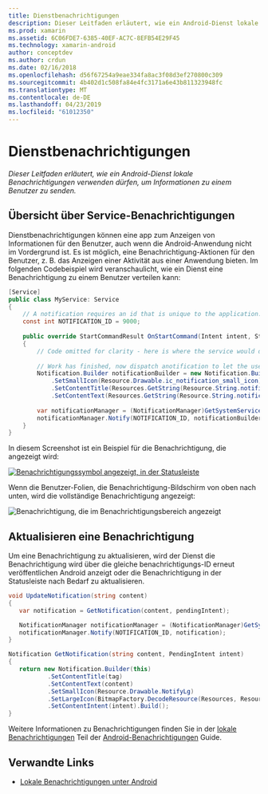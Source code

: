 ```yaml
---
title: Dienstbenachrichtigungen
description: Dieser Leitfaden erläutert, wie ein Android-Dienst lokale Benachrichtigungen verwenden dürfen, um Informationen zu einem Benutzer zu senden.
ms.prod: xamarin
ms.assetid: 6C06FDE7-6385-40EF-AC7C-8EFB54E29F45
ms.technology: xamarin-android
author: conceptdev
ms.author: crdun
ms.date: 02/16/2018
ms.openlocfilehash: d56f67254a9eae334fa8ac3f08d3ef270800c309
ms.sourcegitcommit: 4b402d1c508fa84e4fc3171a6e43b811323948fc
ms.translationtype: MT
ms.contentlocale: de-DE
ms.lasthandoff: 04/23/2019
ms.locfileid: "61012350"
---
```

# <a name="service-notifications"></a>Dienstbenachrichtigungen

_Dieser Leitfaden erläutert, wie ein Android-Dienst lokale Benachrichtigungen verwenden dürfen, um Informationen zu einem Benutzer zu senden._


## <a name="service-notifications-overview"></a>Übersicht über Service-Benachrichtigungen

Dienstbenachrichtigungen können eine app zum Anzeigen von Informationen für den Benutzer, auch wenn die Android-Anwendung nicht im Vordergrund ist. Es ist möglich, eine Benachrichtigung-Aktionen für den Benutzer, z. B. das Anzeigen einer Aktivität aus einer Anwendung bieten. Im folgenden Codebeispiel wird veranschaulicht, wie ein Dienst eine Benachrichtigung zu einem Benutzer verteilen kann:

```csharp
[Service]
public class MyService: Service 
{
    // A notification requires an id that is unique to the application.
    const int NOTIFICATION_ID = 9000;
    
    public override StartCommandResult OnStartCommand(Intent intent, StartCommandFlags flags, int startId)
    {
        // Code omitted for clarity - here is where the service would do something.
    
        // Work has finished, now dispatch anotification to let the user know.
        Notification.Builder notificationBuilder = new Notification.Builder(this)
            .SetSmallIcon(Resource.Drawable.ic_notification_small_icon)
            .SetContentTitle(Resources.GetString(Resource.String.notification_content_title))
            .SetContentText(Resources.GetString(Resource.String.notification_content_text));
        
        var notificationManager = (NotificationManager)GetSystemService(NotificationService);
        notificationManager.Notify(NOTIFICATION_ID, notificationBuilder.Build());
    }
}
```

In diesem Screenshot ist ein Beispiel für die Benachrichtigung, die angezeigt wird:

[![Benachrichtigungssymbol angezeigt, in der Statusleiste](service-notifications-images/01-notification-sml.png)](service-notifications-images/01-notification.png#lightbox)

Wenn die Benutzer-Folien, die Benachrichtigung-Bildschirm von oben nach unten, wird die vollständige Benachrichtigung angezeigt:

![Benachrichtigung, die im Benachrichtigungsbereich angezeigt](service-notifications-images/02-fullnotification.png)


## <a name="updating-a-notification"></a>Aktualisieren eine Benachrichtigung

Um eine Benachrichtigung zu aktualisieren, wird der Dienst die Benachrichtigung wird über die gleiche benachrichtigungs-ID erneut veröffentlichen Android anzeigt oder die Benachrichtigung in der Statusleiste nach Bedarf zu aktualisieren.

```csharp 
void UpdateNotification(string content)
{
   var notification = GetNotification(content, pendingIntent);

   NotificationManager notificationManager = (NotificationManager)GetSystemService(Context.NotificationService);
   notificationManager.Notify(NOTIFICATION_ID, notification);
}

Notification GetNotification(string content, PendingIntent intent)
{
   return new Notification.Builder(this)
           .SetContentTitle(tag)
           .SetContentText(content)
           .SetSmallIcon(Resource.Drawable.NotifyLg)
           .SetLargeIcon(BitmapFactory.DecodeResource(Resources, Resource.Drawable.Icon))
           .SetContentIntent(intent).Build();
}
```

Weitere Informationen zu Benachrichtigungen finden Sie in der [lokale Benachrichtigungen](~/android/app-fundamentals/notifications/local-notifications.md) Teil der [Android-Benachrichtigungen](~/android/app-fundamentals/notifications/index.md) Guide.


## <a name="related-links"></a>Verwandte Links

- [Lokale Benachrichtigungen unter Android](~/android/app-fundamentals/notifications/local-notifications.md)
